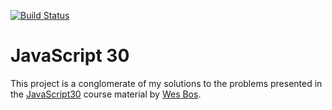 [![Build Status](https://travis-ci.org/tlkamp/javascript30.svg?branch=master)](https://travis-ci.org/tlkamp/javascript30)

# JavaScript 30
This project is a conglomerate of my solutions to the problems presented in the [JavaScript30](https://www.javascript30com) course material by
[Wes Bos](https://github.com/wesbos).
